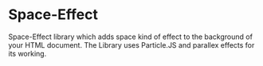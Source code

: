 # Space-Effect
Space-Effect library which adds space kind of effect to the background of your HTML document.
The Library uses Particle.JS and parallex effects for its working.
